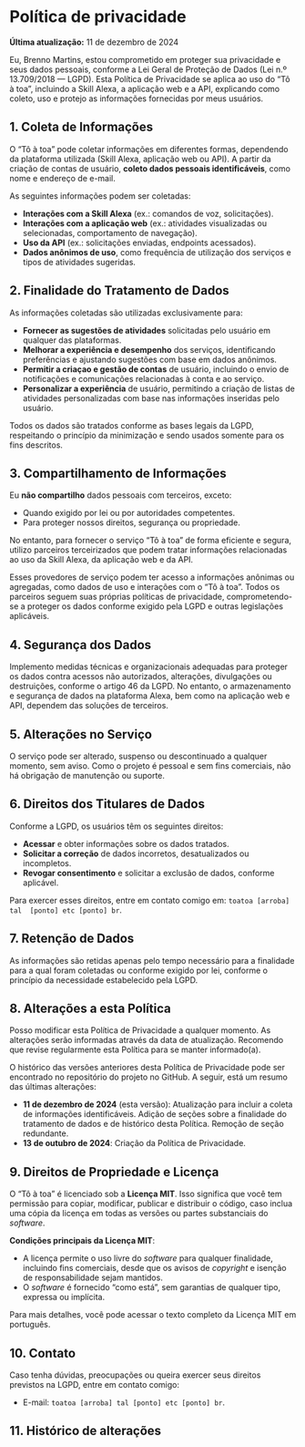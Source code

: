 # Política de privacidade

**Última atualização:** 11 de dezembro de 2024

Eu, Brenno Martins, estou comprometido em proteger sua privacidade e seus 
dados pessoais, conforme a Lei Geral de Proteção de Dados (Lei n.º 13.709/2018 
— LGPD). Esta Política de Privacidade se aplica ao uso do “Tô à toa”, 
incluindo a Skill Alexa, a aplicação web e a API, explicando como coleto, uso 
e protejo as informações fornecidas por meus usuários.

## 1. Coleta de Informações

O “Tô à toa” pode coletar informações em diferentes formas, dependendo da 
plataforma utilizada (Skill Alexa, aplicação web ou API). A partir da criação de 
contas de usuário, **coleto dados pessoais identificáveis**, como nome e endereço 
de e-mail.

As seguintes informações podem ser coletadas:

* **Interações com a Skill Alexa** (ex.: comandos de voz, solicitações).
* **Interações com a aplicação web** (ex.: atividades visualizadas ou 
selecionadas, comportamento de navegação).
* **Uso da API** (ex.: solicitações enviadas, endpoints acessados).
* **Dados anônimos de uso**, como frequência de utilização dos serviços e 
tipos de atividades sugeridas.

## 2. Finalidade do Tratamento de Dados

As informações coletadas são utilizadas exclusivamente para:

* **Fornecer as sugestões de atividades** solicitadas pelo usuário em qualquer 
das plataformas.
* **Melhorar a experiência e desempenho** dos serviços, identificando 
preferências e ajustando sugestões com base em dados anônimos.
* **Permitir a criaçao e gestão de contas** de usuário, incluindo o envio de 
notificações e comunicações relacionadas à conta e ao serviço.
* **Personalizar a experiência** de usuário, permitindo a criação de listas de 
atividades personalizadas com base nas informações inseridas pelo usuário.

Todos os dados são tratados conforme as bases legais da LGPD, respeitando o 
princípio da minimização e sendo usados somente para os fins descritos.

## 3. Compartilhamento de Informações

Eu **não compartilho** dados pessoais com terceiros, exceto:

* Quando exigido por lei ou por autoridades competentes.
* Para proteger nossos direitos, segurança ou propriedade.

No entanto, para fornecer o serviço “Tô à toa” de forma eficiente e segura, 
utilizo parceiros terceirizados que podem tratar informações relacionadas ao 
uso da Skill Alexa, da aplicação web e da API.

Esses provedores de serviço podem ter acesso a informações anônimas ou 
agregadas, como dados de uso e interações com o “Tô à toa”. Todos os parceiros 
seguem suas próprias políticas de privacidade, comprometendo-se a proteger os 
dados conforme exigido pela LGPD e outras legislações aplicáveis.

## 4. Segurança dos Dados

Implemento medidas técnicas e organizacionais adequadas para proteger os dados 
contra acessos não autorizados, alterações, divulgações ou destruições, 
conforme o artigo 46 da LGPD. No entanto, o armazenamento e segurança de dados 
na plataforma Alexa, bem como na aplicação web e API, dependem das soluções de 
terceiros.

## 5. Alterações no Serviço

O serviço pode ser alterado, suspenso ou descontinuado a qualquer momento, sem 
aviso. Como o projeto é pessoal e sem fins comerciais, não há obrigação de 
manutenção ou suporte.

## 6. Direitos dos Titulares de Dados

Conforme a LGPD, os usuários têm os seguintes direitos:

* **Acessar** e obter informações sobre os dados tratados.
* **Solicitar a correção** de dados incorretos, desatualizados ou incompletos.
* **Revogar consentimento** e solicitar a exclusão de dados, conforme 
aplicável.

Para exercer esses direitos, entre em contato comigo em: `toatoa [arroba] tal 
[ponto] etc [ponto] br`.

## 7. Retenção de Dados

As informações são retidas apenas pelo tempo necessário para a finalidade para 
a qual foram coletadas ou conforme exigido por lei, conforme o princípio da 
necessidade estabelecido pela LGPD.

## 8. Alterações a esta Política

Posso modificar esta Política de Privacidade a qualquer momento. As alterações 
serão informadas através da data de atualização. Recomendo que revise 
regularmente esta Política para se manter informado(a).

O histórico das versões anteriores desta Política de Privacidade pode ser 
encontrado no repositório do projeto no GitHub. A seguir, está um resumo das 
últimas alterações:

* **11 de dezembro de 2024** (esta versão): Atualização para incluir a coleta 
de informações identificáveis. Adição de seções sobre a finalidade do 
tratamento de dados e de histórico desta Política. Remoção de seção redundante. 
* **13 de outubro de 2024**: Criação da Política de Privacidade.

## 9. Direitos de Propriedade e Licença

O “Tô à toa” é licenciado sob a **Licença MIT**. Isso significa que você tem 
permissão para copiar, modificar, publicar e distribuir o código, caso inclua 
uma cópia da licença em todas as versões ou partes substanciais do _software_.

**Condições principais da Licença MIT**:

* A licença permite o uso livre do _software_ para qualquer finalidade, 
incluindo fins comerciais, desde que os avisos de _copyright_ e isenção de 
responsabilidade sejam mantidos.
* O _software_ é fornecido “como está”, sem garantias de qualquer tipo, 
expressa ou implícita.

Para mais detalhes, você pode acessar o texto completo da Licença MIT em 
português.

## 10. Contato

Caso tenha dúvidas, preocupações ou queira exercer seus direitos previstos na 
LGPD, entre em contato comigo:

* E-mail: `toatoa [arroba] tal [ponto] etc [ponto] br`.

## 11. Histórico de alterações
